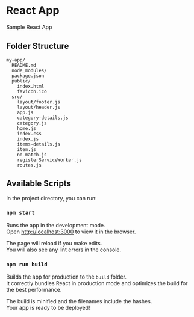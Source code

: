 # React App

Sample React App

## Folder Structure

```
my-app/
  README.md
  node_modules/
  package.json
  public/
    index.html
    favicon.ico
  src/
    layout/footer.js
    layout/header.js
    app.js
    category-details.js
    category.js
    home.js
    index.css
    index.js
    items-details.js
    item.js
    no-match.js
    registerServiceWorker.js
    routes.js
```
## Available Scripts

In the project directory, you can run:

### `npm start`

Runs the app in the development mode.<br>
Open [http://localhost:3000](http://localhost:3000) to view it in the browser.

The page will reload if you make edits.<br>
You will also see any lint errors in the console.

### `npm run build`

Builds the app for production to the `build` folder.<br>
It correctly bundles React in production mode and optimizes the build for the best performance.

The build is minified and the filenames include the hashes.<br>
Your app is ready to be deployed!

